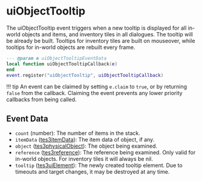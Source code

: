 # uiObjectTooltip

The uiObjectTooltip event triggers when a new tooltip is displayed for all in-world objects and items, and inventory tiles in all dialogues. The tooltip will be already be built. Tooltips for inventory tiles are built on mouseover, while tooltips for in-world objects are rebuilt every frame.

```lua
--- @param e uiObjectTooltipEventData
local function uiObjectTooltipCallback(e)
end
event.register("uiObjectTooltip", uiObjectTooltipCallback)
```

!!! tip
	An event can be claimed by setting `e.claim` to `true`, or by returning `false` from the callback. Claiming the event prevents any lower priority callbacks from being called.

## Event Data

* `count` (number): The number of items in the stack.
* `itemData` ([tes3itemData](../../types/tes3itemData)): The item data of object, if any.
* `object` ([tes3physicalObject](../../types/tes3physicalObject)): The object being examined.
* `reference` ([tes3reference](../../types/tes3reference)): The reference being examined. Only valid for in-world objects. For inventory tiles it will always be nil.
* `tooltip` ([tes3uiElement](../../types/tes3uiElement)): The newly created tooltip element. Due to timeouts and target changes, it may be destroyed at any time.

